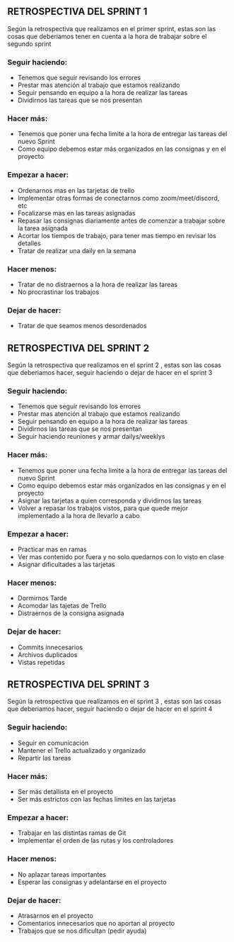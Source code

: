<h2>RETROSPECTIVA DEL SPRINT 1</h2>

<p>Según la retrospectiva que realizamos en el primer sprint, estas son las cosas que deberiamos tener en cuenta a la hora de trabajar sobre el segundo sprint</p>

<h3>Seguir haciendo:</h3>
<ul>
    <li>Tenemos que seguir revisando los errores</li>
    <li>Prestar mas atención al trabajo que estamos realizando</li>
    <li>Seguir pensando en equipo a la hora de realizar las tareas</li>
    <li>Dividirnos las tareas que se nos presentan</li>
</ul>

<h3>Hacer más:</h3>
<ul>
    <li>Tenemos que poner una fecha limite a la hora de entregar las tareas del nuevo Sprint</li>
    <li>Como equipo debemos estar más organizados en las consignas y en el proyecto</li>
</ul>

<h3>Empezar a hacer:</h3>
<ul>
    <li>Ordenarnos mas en las tarjetas de trello</li>
    <li>Implementar otras formas de conectarnos como zoom/meet/discord, etc</li>
    <li>Focalizarse mas en las tareas asignadas</li>
    <li>Repasar las consignas diariamente antes de comenzar a trabajar sobre la tarea asignada</li>
    <li>Acortar los tiempos de trabajo, para tener mas tiempo en revisar los detalles</li>
    <li>Tratar de realizar una daily en la semana</li>
</ul>

<h3>Hacer menos:</h3>
<ul>
    <li>Tratar de no distraernos a la hora de realizar las tareas</li>
    <li>No procrastinar los trabajos</li>
</ul>

<h3>Dejar de hacer:</h3>
<ul>
    <li>Tratar de que seamos menos desordenados</li>
</ul>


<h2>RETROSPECTIVA DEL SPRINT 2</h2>

<p>Según la retrospectiva que realizamos en el sprint 2 , estas son las cosas que deberiamos hacer, seguir haciendo o dejar de hacer en el sprint 3</p>

<h3>Seguir haciendo:</h3>
<ul>
    <li>Tenemos que seguir revisando los errores</li>
    <li>Prestar mas atención al trabajo que estamos realizando</li>
    <li>Seguir pensando en equipo a la hora de realizar las tareas</li>
    <li>Dividirnos las tareas que se nos presentan</li>
    <li>Seguir haciendo reuniones y armar dailys/weeklys</li>
</ul>

<h3>Hacer más:</h3>
<ul>
    <li>Tenemos que poner una fecha limite a la hora de entregar las tareas del nuevo Sprint</li>
    <li>Como equipo debemos estar más organizados en las consignas y en el proyecto</li>
    <li>Asignar las tarjetas a quien corresponda y dividirnos las tareas</li>
    <li>Volver a repasar los trabajos vistos, para que quede mejor implementado a la hora de llevarlo a cabo</li>
</ul>

<h3>Empezar a hacer:</h3>
<ul>
    <li>Practicar mas en ramas</li>
    <li>Ver mas contenido por fuera y no solo quedarnos con lo visto en clase</li>
    <li>Asignar dificultades a las tarjetas</li>
</ul>

<h3>Hacer menos:</h3>
<ul>
    <li>Dormirnos Tarde</li>
    <li>Acomodar las tajetas de Trello</li>
    <li>Distraernos de la consigna asignada</li>
</ul>

<h3>Dejar de hacer:</h3>
<ul>
    <li>Commits innecesarios</li>
    <li>Archivos duplicados</li>
    <li>Vistas repetidas</li>
</ul>

<h2>RETROSPECTIVA DEL SPRINT 3</h2>

<p>Según la retrospectiva que realizamos en el sprint 3 , estas son las cosas que deberiamos hacer, seguir haciendo o dejar de hacer en el sprint 4</p>

<h3>Seguir haciendo:</h3>
<ul>
    <li>Seguir en comunicación</li>
    <li>Mantener el Trello actualizado y organizado</li>
    <li>Repartir las tareas</li>
</ul>

<h3>Hacer más:</h3>
<ul>
    <li>Ser más detallista en el proyecto</li>
    <li>Ser más estrictos con las fechas limites en las tarjetas</li>
</ul>

<h3>Empezar a hacer:</h3>
<ul>
    <li>Trabajar en las distintas ramas de Git</li>
    <li>Implementar el orden de las rutas y los controladores</li>
</ul>

<h3>Hacer menos:</h3>
<ul>
    <li>No aplazar tareas importantes</li>
    <li>Esperar las consignas y adelantarse en el proyecto</li>
</ul>

<h3>Dejar de hacer:</h3>
<ul>
    <li>Atrasarnos en el proyecto</li>
    <li>Comentarios innecesarios que no aportan al proyecto</li>
    <li>Trabajos que se nos dificultan (pedir ayuda)</li>
</ul>
